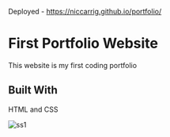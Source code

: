 Deployed - https://niccarrig.github.io/portfolio/

# First Portfolio Website

This website is my first coding portfolio

## Built With 
HTML and CSS

![ss1](https://user-images.githubusercontent.com/101528994/187057785-2414e2f3-ed68-4148-a0ac-52f5626d0d47.png)
